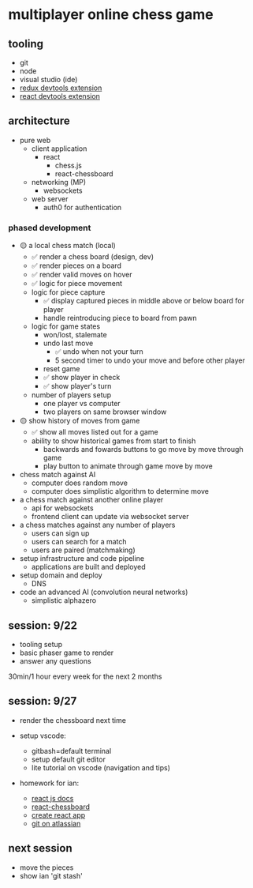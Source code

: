# multiplayer online chess game

## tooling

- git
- node
- visual studio (ide)
- [redux devtools extension](https://chrome.google.com/webstore/detail/redux-devtools/lmhkpmbekcpmknklioeibfkpmmfibljd)
- [react devtools extension](https://chrome.google.com/webstore/detail/react-developer-tools/fmkadmapgofadopljbjfkapdkoienihi)

## architecture

- pure web
  - client application
    - react
      - chess.js
      - react-chessboard
  - networking (MP)
    - websockets
  - web server
    - auth0 for authentication

### phased development

- 🟡 a local chess match (local)
  - ✅ render a chess board (design, dev)
  - ✅ render pieces on a board
  - ✅ render valid moves on hover
  - ✅ logic for piece movement
  - logic for piece capture
    - ✅ display captured pieces in middle above or below board for player
    - handle reintroducing piece to board from pawn
  - logic for game states
    - won/lost, stalemate
    - undo last move
      - ✅ undo when not your turn
      - 5 second timer to undo your move and before other player
    - reset game
    - ✅ show player in check
    - ✅ show player's turn
  - number of players setup
    - one player vs computer
    - two players on same browser window
- 🟡 show history of moves from game
  - ✅ show all moves listed out for a game
  - ability to show historical games from start to finish
    - backwards and fowards buttons to go move by move through game
    - play button to animate through game move by move
- chess match against AI
  - computer does random move
  - computer does simplistic algorithm to determine move
- a chess match against another online player
  - api for websockets
  - frontend client can update via websocket server
- a chess matches against any number of players
  - users can sign up
  - users can search for a match
  - users are paired (matchmaking)
- setup infrastructure and code pipeline
  - applications are built and deployed
- setup domain and deploy
  - DNS
- code an advanced AI (convolution neural networks)
  - simplistic alphazero

## session: 9/22

- tooling setup
- basic phaser game to render
- answer any questions

30min/1 hour every week for the next 2 months

## session: 9/27

- render the chessboard next time
- setup vscode:

  - gitbash=default terminal
  - setup default git editor
  - lite tutorial on vscode (navigation and tips)

- homework for ian:
  - [react js docs](https://reactjs.org/docs/getting-started.html)
  - [react-chessboard](https://www.npmjs.com/package/react-chessboard)
  - [create react app](https://github.com/facebook/create-react-app)
  - [git on atlassian](https://www.atlassian.com/git)

## next session

- move the pieces
- show ian 'git stash'

